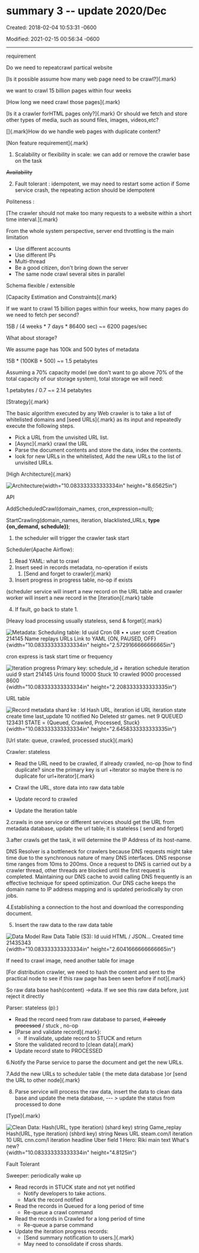 # summary 3 -- update 2020/Dec

Created: 2018-02-04 10:53:31 -0600

Modified: 2021-02-15 00:56:34 -0600

---

requirement

Do we need to repeatcrawl partical website





[Is it possible assume how many web page need to be crawl?]{.mark}



we want to crawl 15 billion pages within four weeks



[How long we need crawl those pages]{.mark}





[Is it a crawler forHTML pages only?]{.mark} Or should we fetch and store other types of media, such as sound files, images, videos,etc?



[﻿]{.mark}How do we handle web pages with duplicate content?





[Non feature requirement]{.mark}

1.  Scalability or flexibility in scale: we can add or remove the crawler base on the task

~~Availability~~

2.  Fault tolerant : idempotent, we may need to restart some action if Some service crash, the repeating action should be idempoten~~t~~





Politeness :

[﻿The crawler should not make too many requests to a website within a short time interval.]{.mark}



From the whole system perspective, server end throttling is the main limitation

- Use different accounts
- Use different IPs
- Multi-thread
- Be a good citizen, don't bring down the server
- The same node crawl several sites in parallel



Schema flexible / extensible







[Capacity Estimation and Constraints]{.mark}

If we want to crawl 15 billion pages within four weeks, how many pages do we need to fetch per second?

15B / (4 weeks * 7 days * 86400 sec) ~= 6200 pages/sec



What about storage?

We assume page has 100k and 500 bytes of metadata

15B * (100KB + 500) ~= 1.5 petabytes

Assuming a 70% capacity model (we don't want to go above 70% of the total capacity of our storage system), total storage we will need:



1.petabytes / 0.7 ~= 2.14 petabytes





[Strategy]{.mark}

The basic algorithm executed by any Web crawler is to take a list of whitelisted domains and [seed URLs]{.mark} as its input and repeatedly execute the following steps.

- Pick a URL from the unvisited URL list.
- [Async]{.mark} crawl the URL
- Parse the document contents and store the data, index the contents.
- look for new URLs in the whitelisted, Add the new URLs to the list of unvisited URLs.









[High Architecture]{.mark}



![Architecture ](../../media/Web-crawler-^MP2p-Web-Crawler-summary-3----update-2020-Dec-image1.png){width="10.083333333333334in" height="8.65625in"}

API

AddScheduledCrawl(domain_names, cron_expression=null);

StartCrawling(domain_names, iteration, blacklisted_URLs, **type {on_demand, schedule})**;





1.  the scheduler will trigger the crawler task start



Scheduler(Apache Airflow):

1.  Read YAML: what to crawl
2.  Insert seed in records metadata, no-operation if exists
    1.  [Send and forget to crawler]{.mark}
3.  Insert progress in progress table, no-op if exists

(scheduler service will insert a new record on the URL table and crawler worker will insert a new record in the [iteration]{.mark} table

4.  If fault, go back to state 1.



[Heavy load processing usually stateless, send & forget]{.mark}







![Metadata: Scheduling table: Id uuid Cron 08 • • user scott Creation 214145 Name replays URLs Link to YAML {ON, PAUSED, OFF} ](../../media/Web-crawler-^MP2p-Web-Crawler-summary-3----update-2020-Dec-image2.png){width="10.083333333333334in" height="2.5729166666666665in"}

cron express is task start time or frequency



![Iteration progress Primary key: schedule_id + iteration schedule iteration uuid 9 start 214145 Uris found 10000 Stuck 10 crawled 9000 processed 8600 ](../../media/Web-crawler-^MP2p-Web-Crawler-summary-3----update-2020-Dec-image3.png){width="10.083333333333334in" height="2.2083333333333335in"}



URL table

![Record metadata shard ke : Id Hash URL, iteration id URL iteration state create time last_update 10 notified No Deleted str games. net 9 QUEUED 123431 STATE = {Queued, Crawled, Processed, Stuck} ](../../media/Web-crawler-^MP2p-Web-Crawler-summary-3----update-2020-Dec-image4.png){width="10.083333333333334in" height="2.6458333333333335in"}

[Url state: queue, crawled, processed stuck]{.mark}



Crawler: stateless

- Read the URL need to be crawled, if already crawled, no-op [how to find duplicate? since the primary key is url +iterator so maybe there is no duplicate for url+iterator]{.mark}



- Crawl the URL, store data into raw data table
- Update record to crawled
- Update the Iteration table





2.crawls in one service or different services should get the URL from metadata database, update the url table~~,~~ it is stateless ( send and forget)



3.after crawls get the task, it will determine the IP Address of its host-name.



﻿DNS Resolver is a bottleneck for crawlers because DNS requests might take time due to the synchronous nature of many DNS interfaces. DNS response time ranges from 10ms to 200ms. Once a request to DNS is carried out by a crawler thread, other threads are blocked until the first request is completed. Maintaining our DNS cache to avoid calling DNS frequently is an effective technique for speed optimization. Our DNS cache keeps the domain name to IP address mapping and is updated periodically by cron jobs.







4.Establishing a connection to the host and download the corresponding document.

5. Insert the raw data to the raw data table

![Data Model Raw Data Table (S3): Id uuid HTML / JSON... Created time 21435343 ](../../media/Web-crawler-^MP2p-Web-Crawler-summary-3----update-2020-Dec-image5.png){width="10.083333333333334in" height="2.6041666666666665in"}



If need to crawl image, need another table for image

[For distribution crawler, we need to hash the content and sent to the practical node to see if this raw page has been seen before if not]{.mark}



So raw data base hash(content) ->data. If we see this raw data before, just reject it directly





Parser: stateless (p):)

- Read the record need from raw database to parsed, ~~if already processed~~ / stuck , no-op
- [Parse and validate record]{.mark}:
  - If invalidate, update record to STUCK and return
- Store the validated record to [clean data]{.mark}
- Update record state to PROCESSED





6.Notify the Parse service to parse the document and get the new URLs.



7.Add the new URLs to scheduler table ( the mete data database )or [send the URL to other node]{.mark}

8. Parse service will process the raw data, insert the data to clean data base and update the meta database, --- > update the status from processed to done



[Type]{.mark}



![Clean Data: Hash(URL, type iteration) (shard key) string Game_replay Hash(URL, type iteration) (shbrd key) string News URL steam.com/l iteration 10 URL cnn.com/l iteration headline Uber field 1 Hero: Riki main text What's new? ](../../media/Web-crawler-^MP2p-Web-Crawler-summary-3----update-2020-Dec-image6.png){width="10.083333333333334in" height="4.8125in"}



Fault Tolerant



Sweeper: periodically wake up

- Read records in STUCK state and not yet notified
  - Notify developers to take actions.
  - Mark the record notified
- Read the records in Queued for a long period of time
  - Re-queue a crawl command
- Read the records in Crawled for a long period of time
  - Re-queue a parse command
- Update the iteration progress records:
  - [Send summary notification to users.]{.mark}
  - May need to consolidate if cross shards.


















